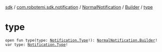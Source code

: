 [sdk](../../../index.md) / [com.robotemi.sdk.notification](../../index.md) / [NormalNotification](../index.md) / [Builder](index.md) / [type](./type.md)

# type

`open fun type(type: `[`Notification.Type`](../../-notification/-type/index.md)`!): `[`NormalNotification.Builder`](index.md)`!`
`var type: `[`Notification.Type`](../../-notification/-type/index.md)`!`